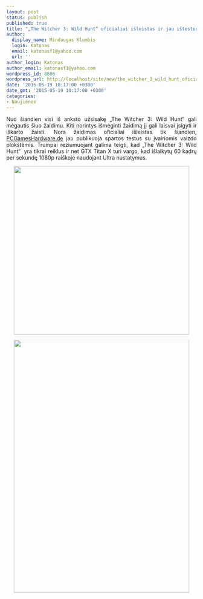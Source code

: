 ```yaml
---
layout: post
status: publish
published: true
title: "„The Witcher 3: Wild Hunt“ oficialiai išleistas ir jau ištestuota jo sparta"
author:
  display_name: Mindaugas Klumbis
  login: Katonas
  email: katonasf1@yahoo.com
  url: ''
author_login: Katonas
author_email: katonasf1@yahoo.com
wordpress_id: 8606
wordpress_url: http://localhost/site/new/the_witcher_3_wild_hunt_oficialiai_isleistas_ir_jau_istestuota_jo_sparta_/
date: '2015-05-19 10:17:00 +0300'
date_gmt: '2015-05-19 10:17:00 +0300'
categories:
- Naujienos
---
```

<p style="text-align: justify;">
	Nuo &scaron;iandien visi i&scaron; anksto užsisakę &bdquo;The Witcher 3: Wild Hunt&ldquo; gali mėgautis &scaron;iuo žaidimu. Kiti norintys i&scaron;mėginti žaidimą jį gali laisvai įsigyti ir i&scaron;karto žaisti. Nors žaidimas oficialiai i&scaron;leistas tik &scaron;iandien, <u><a href="http://www.pcgameshardware.de/The-Witcher-3-PC-237266/Specials/Grafikkarten-Benchmarks-1159196/">PCGamesHardware.de</a></u> jau publikuoja spartos testus su įvairiomis vaizdo plok&scaron;tėmis. Trumpai reziumuojant galima teigti, kad &bdquo;The Witcher 3: Wild Hunt&ldquo; &nbsp;yra tikrai reiklus ir net GTX Titan X turi vargo, kad i&scaron;laikytų 60 kadrų per sekundę 1080p rai&scaron;koje naudojant Ultra nustatymus.&nbsp;</p>
<p style="text-align: center;">
	<a href="http://technews.lt/userfiles/Witcher-3-Benchmarks-1080p-GameWorks-On-.png"><img alt="" src="http://technews.lt/userfiles/Witcher-3-Benchmarks-1080p-GameWorks-On-.png" style="width: 464px; height: 446px;" /></a></p>
<p style="text-align: center;">
	<a href="http://technews.lt/userfiles/Witcher-3-Benchmarks-1080p-No-GameWorks.png"><img alt="" src="http://technews.lt/userfiles/Witcher-3-Benchmarks-1080p-No-GameWorks.png" style="width: 464px; height: 670px;" /></a></p>
